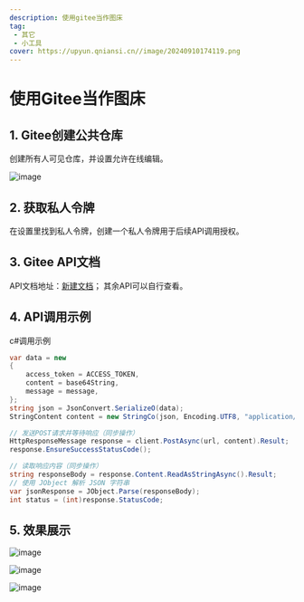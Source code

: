 ```yaml
---
description: 使用gitee当作图床
tag:
 - 其它
 - 小工具
cover: https://upyun.qniansi.cn//image/20240910174119.png
---
```


# 使用Gitee当作图床

## 1. Gitee创建公共仓库

创建所有人可见仓库，并设置允许在线编辑。

![image](https://upyun.qniansi.cn/image/1725960554238_20240910172547.png)

## 2. 获取私人令牌

在设置里找到私人令牌，创建一个私人令牌用于后续API调用授权。

## 3. Gitee API文档

API文档地址：[新建文档](https://gitee.com/api/v5/swagger#/postV5ReposOwnerRepoContentsPath)；
其余API可以自行查看。

## 4. API调用示例

c#调用示例

```csharp
var data = new
{
    access_token = ACCESS_TOKEN,
    content = base64String,
    message = message,
};
string json = JsonConvert.SerializeO(data);
StringContent content = new StringCo(json, Encoding.UTF8, "application/json");

// 发送POST请求并等待响应（同步操作）
HttpResponseMessage response = client.PostAsync(url, content).Result;
response.EnsureSuccessStatusCode();

// 读取响应内容（同步操作）
string responseBody = response.Content.ReadAsStringAsync().Result;
// 使用 JObject 解析 JSON 字符串
var jsonResponse = JObject.Parse(responseBody);
int status = (int)response.StatusCode;
```

## 5. 效果展示

![image](https://upyun.qniansi.cn/image/20240910174119.png)

![image](https://upyun.qniansi.cn/image/20240910174202.png)

![image](https://upyun.qniansi.cn/image/20240910174324.png)
